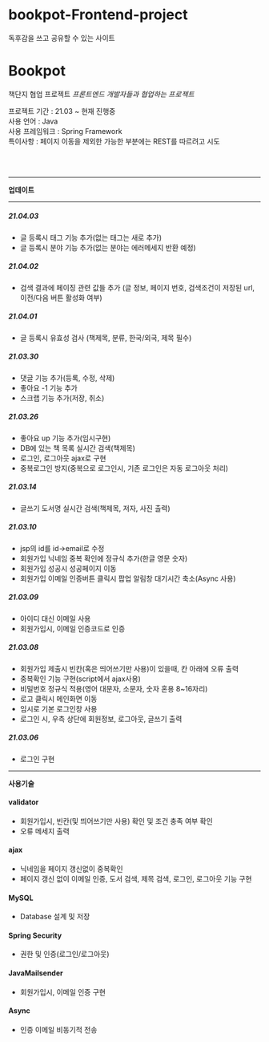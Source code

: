 # bookpot-Frontend-project
독후감을 쓰고 공유할 수 있는 사이트
# Bookpot
책단지 협업 프로젝트
*프론트엔드 개발자들과 협업하는 프로젝트*  

프로젝트 기간 : 21.03 ~ 현재 진행중  
사용 언어 : Java  
사용 프레임워크 : Spring Framework  
특이사항 : 페이지 이동을 제외한 가능한 부분에는 REST를 따르려고 시도

<br/><br/>
___
**업데이트**
___
##### 21.04.03
 - 글 등록시 태그 기능 추가(없는 태그는 새로 추가)
 - 글 등록시 분야 기능 추가(없는 분야는 에러메세지 반환 예정)
##### 21.04.02
 - 검색 결과에 페이징 관련 값들 추가
 (글 정보, 페이지 번호, 검색조건이 저장된 url, 이전/다음 버튼 활성화 여부)
##### 21.04.01
 - 글 등록시 유효성 검사 (책제목, 분류, 한국/외국, 제목 필수)
##### 21.03.30
 - 댓글 기능 추가(등록, 수정, 삭제)
 - 좋아요 -1 기능 추가
 - 스크랩 기능 추가(저장, 취소)
##### 21.03.26
 - 좋아요 up 기능 추가(임시구현)
 - DB에 있는 책 목록 실시간 검색(책제목)
 - 로그인, 로그아웃 ajax로 구현
 - 중복로그인 방지(중복으로 로그인시, 기존 로그인은 자동 로그아웃 처리)
##### 21.03.14
 - 글쓰기 도서명 실시간 검색(책제목, 저자, 사진 출력)
##### 21.03.10
 - jsp의 id를 id->email로 수정
 - 회원가입 닉네임 중복 확인에 정규식 추가(한글 영문 숫자)
 - 회원가입 성공시 성공페이지 이동
 - 회원가입 이메일 인증버튼 클릭시 팝업 알림창 대기시간 축소(Async 사용)
##### 21.03.09
 - 아이디 대신 이메일 사용
 - 회원가입시, 이메일 인증코드로 인증
##### 21.03.08
 - 회원가입 제출시 빈칸(혹은 띄어쓰기만 사용)이 있을때, 칸 아래에 오류 출력
 - 중복확인 기능 구현(script에서 ajax사용)
 - 비밀번호 정규식 적용(영어 대문자, 소문자, 숫자 혼용 8~16자리)
 - 로고 클릭시 메인화면 이동
 - 임시로 기본 로그인창 사용
 - 로그인 시, 우측 상단에 회원정보, 로그아웃, 글쓰기 출력
##### 21.03.06
 - 로그인 구현
 ----

**사용기술**
  #### validator
 - 회원가입시, 빈칸(및 띄어쓰기만 사용) 확인 및 조건 충족 여부 확인
 - 오류 메세지 출력
  #### ajax
 - 닉네임을 페이지 갱신없이 중복확인
 - 페이지 갱신 없이 이메일 인증, 도서 검색, 제목 검색, 로그인, 로그아웃 기능 구현
  #### MySQL
 - Database 설계 및 저장
  #### Spring Security
 - 권한 및 인증(로그인/로그아웃)
  #### JavaMailsender
 - 회원가입시, 이메일 인증 구현
  #### Async
 - 인증 이메일 비동기적 전송